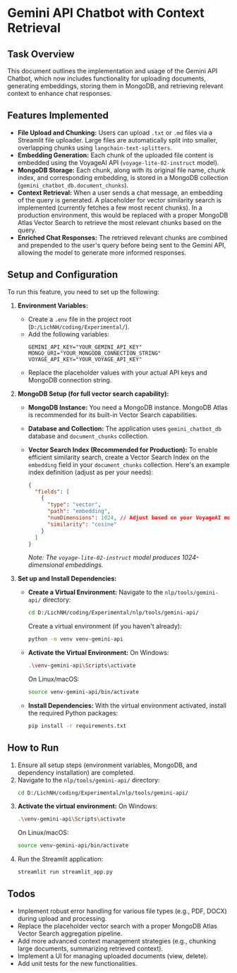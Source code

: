 # Gemini API Chatbot with Context Retrieval

## Task Overview

This document outlines the implementation and usage of the Gemini API Chatbot, which now includes functionality for uploading documents, generating embeddings, storing them in MongoDB, and retrieving relevant context to enhance chat responses.

## Features Implemented

*   **File Upload and Chunking:** Users can upload `.txt` or `.md` files via a Streamlit file uploader. Large files are automatically split into smaller, overlapping chunks using `langchain-text-splitters`.
*   **Embedding Generation:** Each chunk of the uploaded file content is embedded using the VoyageAI API (`voyage-lite-02-instruct` model).
*   **MongoDB Storage:** Each chunk, along with its original file name, chunk index, and corresponding embedding, is stored in a MongoDB collection (`gemini_chatbot_db.document_chunks`).
*   **Context Retrieval:** When a user sends a chat message, an embedding of the query is generated. A placeholder for vector similarity search is implemented (currently fetches a few most recent chunks). In a production environment, this would be replaced with a proper MongoDB Atlas Vector Search to retrieve the most relevant chunks based on the query.
*   **Enriched Chat Responses:** The retrieved relevant chunks are combined and prepended to the user's query before being sent to the Gemini API, allowing the model to generate more informed responses.

## Setup and Configuration

To run this feature, you need to set up the following:

1.  **Environment Variables:**
    *   Create a `.env` file in the project root (`D:/LichNH/coding/Experimental/`).
    *   Add the following variables:
        ```
        GEMINI_API_KEY="YOUR_GEMINI_API_KEY"
        MONGO_URI="YOUR_MONGODB_CONNECTION_STRING"
        VOYAGE_API_KEY="YOUR_VOYAGE_API_KEY"
        ```
    *   Replace the placeholder values with your actual API keys and MongoDB connection string.

2.  **MongoDB Setup (for full vector search capability):**
    *   **MongoDB Instance:** You need a MongoDB instance. MongoDB Atlas is recommended for its built-in Vector Search capabilities.
    *   **Database and Collection:** The application uses `gemini_chatbot_db` database and `document_chunks` collection.
    *   **Vector Search Index (Recommended for Production):** To enable efficient similarity search, create a Vector Search Index on the `embedding` field in your `document_chunks` collection. Here's an example index definition (adjust as per your needs):

        ```json
        {
          "fields": [
            {
              "type": "vector",
              "path": "embedding",
              "numDimensions": 1024, // Adjust based on your VoyageAI model's embedding dimension
              "similarity": "cosine"
            }
          ]
        }
        ```
        *Note: The `voyage-lite-02-instruct` model produces 1024-dimensional embeddings.* 

3.  **Set up and Install Dependencies:**
    *   **Create a Virtual Environment:**
        Navigate to the `nlp/tools/gemini-api/` directory:
        ```bash
        cd D:/LichNH/coding/Experimental/nlp/tools/gemini-api/
        ```
        Create a virtual environment (if you haven't already):
        ```bash
        python -m venv venv-gemini-api
        ```
    *   **Activate the Virtual Environment:**
        On Windows:
        ```bash
        .\venv-gemini-api\Scripts\activate
        ```
        On Linux/macOS:
        ```bash
        source venv-gemini-api/bin/activate
        ```
    *   **Install Dependencies:**
        With the virtual environment activated, install the required Python packages:
        ```bash
        pip install -r requirements.txt
        ```

## How to Run

1.  Ensure all setup steps (environment variables, MongoDB, and dependency installation) are completed.
2.  Navigate to the `nlp/tools/gemini-api/` directory:
    ```bash
    cd D:/LichNH/coding/Experimental/nlp/tools/gemini-api/
    ```
3.  **Activate the virtual environment:**
    On Windows:
    ```bash
    .\venv-gemini-api\Scripts\activate
    ```
    On Linux/macOS:
    ```bash
    source venv-gemini-api/bin/activate
    ```
4.  Run the Streamlit application:
    ```bash
    streamlit run streamlit_app.py
    ```

## Todos

*   Implement robust error handling for various file types (e.g., PDF, DOCX) during upload and processing.
*   Replace the placeholder vector search with a proper MongoDB Atlas Vector Search aggregation pipeline.
*   Add more advanced context management strategies (e.g., chunking large documents, summarizing retrieved context).
*   Implement a UI for managing uploaded documents (view, delete).
*   Add unit tests for the new functionalities.
